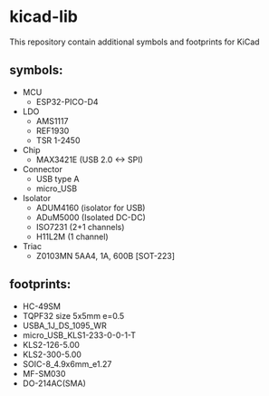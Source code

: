 # kicad-lib
This repository contain additional symbols and footprints for KiCad

## symbols:
* MCU
	- ESP32-PICO-D4
* LDO
    - AMS1117
    - REF1930
    - TSR 1-2450
* Chip
    - MAX3421E (USB 2.0 <-> SPI)
* Connector
    - USB type A
    - micro_USB
* Isolator
	- ADUM4160 (isolator for USB)
	- ADuM5000 (Isolated DC-DC)
	- ISO7231 (2+1 channels)
	- H11L2M (1 channel)
* Triac
	- Z0103MN 5AA4, 1А, 600В [SOT-223]
   
## footprints:
* HC-49SM
* TQPF32 size 5x5mm e=0.5
* USBA_1J_DS_1095_WR
* micro_USB_KLS1-233-0-0-1-T
* KLS2-126-5.00
* KLS2-300-5.00
* SOIC-8_4.9x6mm_e1.27
* MF-SM030
* DO-214AC(SMA)
